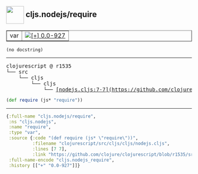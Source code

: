 ## <img width="48px" valign="middle" src="http://i.imgur.com/Hi20huC.png"> cljs.nodejs/require

 <table border="1">
<tr>
<td>var</td>
<td><a href="https://github.com/cljsinfo/api-refs/tree/0.0-927"><img valign="middle" alt="[+] 0.0-927" src="https://img.shields.io/badge/+-0.0--927-lightgrey.svg"></a> </td>
</tr>
</table>

 <samp>
</samp>

```
(no docstring)
```

---

 <pre>
clojurescript @ r1535
└── src
    └── cljs
        └── cljs
            └── <ins>[nodejs.cljs:7-7](https://github.com/clojure/clojurescript/blob/r1535/src/cljs/cljs/nodejs.cljs#L7-L7)</ins>
</pre>

```clj
(def require (js* "require"))
```


---

```clj
{:full-name "cljs.nodejs/require",
 :ns "cljs.nodejs",
 :name "require",
 :type "var",
 :source {:code "(def require (js* \"require\"))",
          :filename "clojurescript/src/cljs/cljs/nodejs.cljs",
          :lines [7 7],
          :link "https://github.com/clojure/clojurescript/blob/r1535/src/cljs/cljs/nodejs.cljs#L7-L7"},
 :full-name-encode "cljs.nodejs_require",
 :history [["+" "0.0-927"]]}

```
